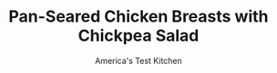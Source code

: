 ---
layout: ../../layouts/MarkdownPostLayout.astro
title: Pan-Seared Chicken Breasts with Chickpea Salad
author: America's Test Kitchen
pubDate: 2023-03-15
description: "Reserving a few tablespoons of the dressing for drizzling on the chicken before serving helps reinforce the smoky, tangy flavors of the chickpea salad."
image_url: https://res.cloudinary.com/hksqkdlah/image/upload/ar_1:1,c_fill,dpr_2.0,f_auto,fl_lossy.progressive.strip_profile,g_faces:auto,q_auto:low,w_344/21476_sfs-pan-seared-chicken-breasts-with-chickpea-salad-001
tags: ["Main Courses","Chicken","Weeknight","Salads"]
calories: 2604
protein: 52
carbohydrates: 50
fats: 
fiber: 13
ingredients: ["5 tablespoons, extra-virgin olive oil","1/4 cup, lemon juice (2 lemons)","1 teaspoon, honey","1 teaspoon, smoked paprika","1/2 teaspoon, ground cumin",", Salt and pepper","2 (14-ounce) cans, chickpeas, rinsed","1/2 , red onion, sliced thin","1/4 cup torn, fresh mint","4 (6-ounce), boneless, skinless chicken breasts, trimmed"]
serves: 4
time: "30 minutes"
instructions: ["Whisk 1/4 cup oil, lemon juice, honey, paprika, cumin, 1/2 teaspoon salt, and 1/2 teaspoon pepper together in bowl. Set aside 3 tablespoons dressing. Add chickpeas, onion, and mint to remaining dressing in bowl. Season with salt and pepper to taste.","Pat chicken dry with paper towels and season with salt and pepper. Heat remaining 1 tablespoon oil in 12-inch nonstick skillet over medium-high heat until just smoking. Cook chicken until golden brown and meat registers 160 degrees, about 6 minutes per side. Transfer chicken to carving board, tent loosely with foil, and let rest for 5 minutes.","Transfer chickpea salad to platter and top with chicken. Drizzle reserved dressing over chicken. Serve."]
nutrition: ["916 mg Potassium","543 mg Phosphorus","122 mg Calcium","3 mg Iron","109 mg Magnesium","992 mg Sodium","2 mg Zinc","27 g Fat","16 mg Niacin (B3)","14 g Monounsaturated","4 g Polyunsaturated","10 mg Vitamin C","124 mg Cholesterol","3 g Saturated","13 g Fiber","123 µg Folate (food)","10 g Sugars","19 µg Vitamin K","292 g Water","50 g Carbs","123 µg Folate equivalent (total)","52 g Protein","4 mg Vitamin E","1 mg Vitamin B6","40 µg Vitamin A","651 kcal Energy","1 g Sugars, added","2604 calories"]
notes: "Smoked sweet or smoked hot paprika can be used interchangeably in this recipe."
---